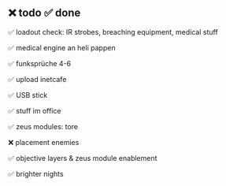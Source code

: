 ❌ todo
✅ done
---





✅ loadout check: IR strobes, breaching equipment, medical stuff

✅ medical engine an heli pappen

✅ funksprüche 4-6

✅ upload inetcafe

✅ USB stick

✅ stuff im office

✅ zeus modules: tore

❌ placement enemies

✅ objective layers & zeus module enablement

✅ brighter nights